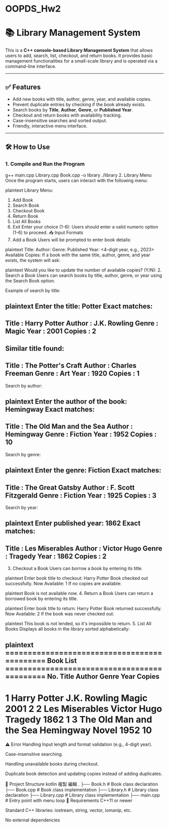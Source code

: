 # OOPDS_Hw2  
# 📚 Library Management System

This is a **C++ console-based Library Management System** that allows users to add, search, list, checkout, and return books. It provides basic management functionalities for a small-scale library and is operated via a command-line interface.

---

## ✅ Features

- Add new books with title, author, genre, year, and available copies.
- Prevent duplicate entries by checking if the book already exists.
- Search books by **Title**, **Author**, **Genre**, or **Published Year**.
- Checkout and return books with availability tracking.
- Case-insensitive searches and sorted output.
- Friendly, interactive menu interface.

---

## 🛠 How to Use

### 1. Compile and Run the Program

g++ main.cpp Library.cpp Book.cpp -o library
./library
2. Library Menu
Once the program starts, users can interact with the following menu:

plaintext
Library Menu:
1. Add Book
2. Search Book
3. Checkout Book
4. Return Book
5. List All Books
6. Exit
Enter your choice (1-6):
Users should enter a valid numeric option (1-6) to proceed.
📥 Input Formats
1. Add a Book
Users will be prompted to enter book details:

plaintext
Title: <book title>
Author: <author name>
Genre: <genre>
Published Year: <4-digit year, e.g., 2023>
Available Copies: <positive integer>
If a book with the same title, author, genre, and year exists, the system will ask:

plaintext
Would you like to update the number of available copies? (Y/N):
2. Search a Book
Users can search books by title, author, genre, or year using the Search Book option.

Example of search by title:

plaintext
Enter the title: Potter
Exact matches:
--------------------------------------------------
Title  : Harry Potter
Author : J.K. Rowling
Genre  : Magic
Year   : 2001
Copies : 2
--------------------------------------------------
Similar title found:
--------------------------------------------------
Title  : The Potter's Craft
Author : Charles Freeman
Genre  : Art
Year   : 1920
Copies : 1
--------------------------------------------------
Search by author:

plaintext
Enter the author of the book: Hemingway
Exact matches:
--------------------------------------------------
Title  : The Old Man and the Sea
Author : Hemingway
Genre  : Fiction
Year   : 1952
Copies : 10
--------------------------------------------------
Search by genre:

plaintext
Enter the genre: Fiction
Exact matches:
--------------------------------------------------
Title  : The Great Gatsby
Author : F. Scott Fitzgerald
Genre  : Fiction
Year   : 1925
Copies : 3
--------------------------------------------------
Search by year:

plaintext
Enter published year: 1862
Exact matches:
--------------------------------------------------
Title  : Les Miserables
Author : Victor Hugo
Genre  : Tragedy
Year   : 1862
Copies : 2
--------------------------------------------------
3. Checkout a Book
Users can borrow a book by entering its title.

plaintext
Enter book title to checkout: Harry Potter
Book checked out successfully.
Now Available: 1
If no copies are available:

plaintext
Book is not available now.
4. Return a Book
Users can return a borrowed book by entering its title.

plaintext
Enter book title to return: Harry Potter
Book returned successfully.
Now Available: 2
If the book was never checked out:

plaintext
This book is not lended, so it's impossible to return.
5. List All Books
Displays all books in the library sorted alphabetically:

plaintext
============================================ Book List ============================================
No.   Title                          Author              Genre             Year  Copies
----------------------------------------------------------------------------------------------------
1     Harry Potter                   J.K. Rowling        Magic             2001  2
2     Les Miserables                 Victor Hugo         Tragedy           1862  1
3     The Old Man and the Sea       Hemingway           Novel             1952  10
====================================================================================================
⚠️ Error Handling
Input length and format validation (e.g., 4-digit year).

Case-insensitive searching.

Handling unavailable books during checkout.

Duplicate book detection and updating copies instead of adding duplicates.

📂 Project Structure
kotlin
複製
編輯
.
├── Book.h        # Book class declaration
├── Book.cpp      # Book class implementation
├── Library.h     # Library class declaration
├── Library.cpp   # Library class implementation
├── main.cpp      # Entry point with menu loop
📌 Requirements
C++11 or newer

Standard C++ libraries: iostream, string, vector, iomanip, etc.

No external dependencies

